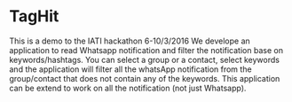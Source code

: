 # TagHit
This is a demo to the IATI hackathon 6-10/3/2016
We develope an application to read Whatsapp notification and filter the notification base on keywords/hashtags.
You can select a group or a contact, select keywords and the application will filter all the whatsApp notification from the group/contact that does not contain any of the keywords.
This application can be extend to work on all the notification (not just Whatsapp).
